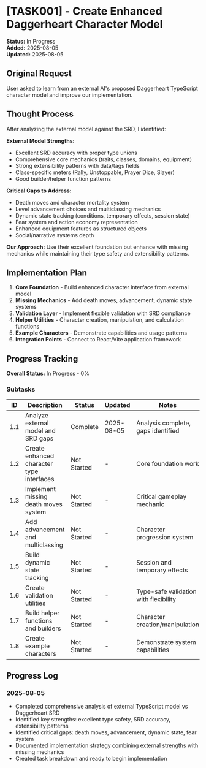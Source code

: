 # [TASK001] - Create Enhanced Daggerheart Character Model

**Status:** In Progress  
**Added:** 2025-08-05  
**Updated:** 2025-08-05

## Original Request

User asked to learn from an external AI's proposed Daggerheart TypeScript character model and improve our implementation.

## Thought Process

After analyzing the external model against the SRD, I identified:

**External Model Strengths:**

- Excellent SRD accuracy with proper type unions
- Comprehensive core mechanics (traits, classes, domains, equipment)
- Strong extensibility patterns with data/tags fields
- Class-specific meters (Rally, Unstoppable, Prayer Dice, Slayer)
- Good builder/helper function patterns

**Critical Gaps to Address:**

- Death moves and character mortality system
- Level advancement choices and multiclassing mechanics
- Dynamic state tracking (conditions, temporary effects, session state)
- Fear system and action economy representation
- Enhanced equipment features as structured objects
- Social/narrative systems depth

**Our Approach:**
Use their excellent foundation but enhance with missing mechanics while maintaining their type safety and extensibility patterns.

## Implementation Plan

1. **Core Foundation** - Build enhanced character interface from external model
2. **Missing Mechanics** - Add death moves, advancement, dynamic state systems
3. **Validation Layer** - Implement flexible validation with SRD compliance
4. **Helper Utilities** - Character creation, manipulation, and calculation functions
5. **Example Characters** - Demonstrate capabilities and usage patterns
6. **Integration Points** - Connect to React/Vite application framework

## Progress Tracking

**Overall Status:** In Progress - 0%

### Subtasks

| ID  | Description                               | Status      | Updated    | Notes                                 |
| --- | ----------------------------------------- | ----------- | ---------- | ------------------------------------- |
| 1.1 | Analyze external model and SRD gaps       | Complete    | 2025-08-05 | Analysis complete, gaps identified    |
| 1.2 | Create enhanced character type interfaces | Not Started | -          | Core foundation work                  |
| 1.3 | Implement missing death moves system      | Not Started | -          | Critical gameplay mechanic            |
| 1.4 | Add advancement and multiclassing         | Not Started | -          | Character progression system          |
| 1.5 | Build dynamic state tracking              | Not Started | -          | Session and temporary effects         |
| 1.6 | Create validation utilities               | Not Started | -          | Type-safe validation with flexibility |
| 1.7 | Build helper functions and builders       | Not Started | -          | Character creation/manipulation       |
| 1.8 | Create example characters                 | Not Started | -          | Demonstrate system capabilities       |

## Progress Log

### 2025-08-05

- Completed comprehensive analysis of external TypeScript model vs Daggerheart SRD
- Identified key strengths: excellent type safety, SRD accuracy, extensibility patterns
- Identified critical gaps: death moves, advancement, dynamic state, fear system
- Documented implementation strategy combining external strengths with missing mechanics
- Created task breakdown and ready to begin implementation
